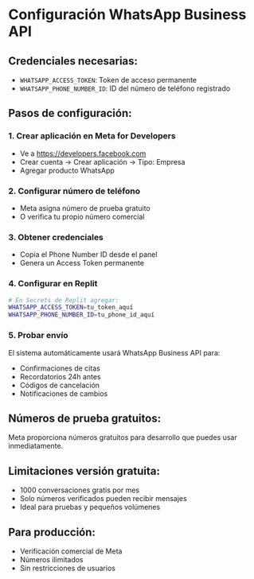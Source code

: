 # Configuración WhatsApp Business API

## Credenciales necesarias:
- `WHATSAPP_ACCESS_TOKEN`: Token de acceso permanente
- `WHATSAPP_PHONE_NUMBER_ID`: ID del número de teléfono registrado

## Pasos de configuración:

### 1. Crear aplicación en Meta for Developers
- Ve a https://developers.facebook.com
- Crear cuenta → Crear aplicación → Tipo: Empresa
- Agregar producto WhatsApp

### 2. Configurar número de teléfono
- Meta asigna número de prueba gratuito
- O verifica tu propio número comercial

### 3. Obtener credenciales
- Copia el Phone Number ID desde el panel
- Genera un Access Token permanente

### 4. Configurar en Replit
```bash
# En Secrets de Replit agregar:
WHATSAPP_ACCESS_TOKEN=tu_token_aquí
WHATSAPP_PHONE_NUMBER_ID=tu_phone_id_aquí
```

### 5. Probar envío
El sistema automáticamente usará WhatsApp Business API para:
- Confirmaciones de citas
- Recordatorios 24h antes
- Códigos de cancelación
- Notificaciones de cambios

## Números de prueba gratuitos:
Meta proporciona números gratuitos para desarrollo que puedes usar inmediatamente.

## Limitaciones versión gratuita:
- 1000 conversaciones gratis por mes
- Solo números verificados pueden recibir mensajes
- Ideal para pruebas y pequeños volúmenes

## Para producción:
- Verificación comercial de Meta
- Números ilimitados
- Sin restricciones de usuarios